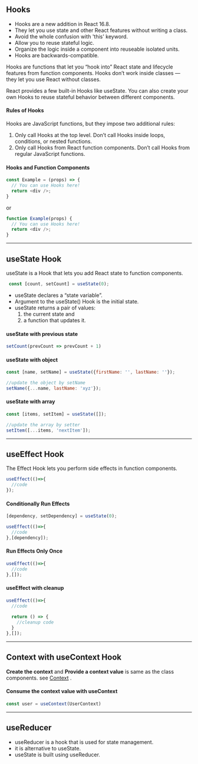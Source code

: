 ## Hooks

* Hooks are a new addition in React 16.8. 
* They let you use state and other React features without writing a class.
* Avoid the whole confusion with 'this' keyword.
* Allow you to reuse stateful logic.
* Organize the logic inside a component into reuseable isolated units.
* Hooks are backwards-compatible. 
  
Hooks are functions that let you “hook into” React state and lifecycle features from function components. Hooks don’t work inside classes — they let you use React without classes. 

React provides a few built-in Hooks like useState. You can also create your own Hooks to reuse stateful behavior between different components. 

#### Rules of Hooks
Hooks are JavaScript functions, but they impose two additional rules:
1. Only call Hooks at the top level. Don’t call Hooks inside loops, conditions, or nested functions.
2. Only call Hooks from React function components. Don’t call Hooks from regular JavaScript functions.

#### Hooks and Function Components
```js
const Example = (props) => {
  // You can use Hooks here!
  return <div />;
}
```
or
```js
function Example(props) {
  // You can use Hooks here!
  return <div />;
}
```

---

## useState Hook

useState is a Hook that lets you add React state to function components.

```js
 const [count, setCount] = useState(0);
 ```
* useState declares a “state variable”.
* Argument to the useState() Hook is the initial state.
* useState returns a pair of values:  
  1. the current state and
  2. a function that updates it.

#### useState with previous state
```js 
setCount(prevCount => prevCount + 1)
```

#### useState with object
```js 
const [name, setName] = useState({firstName: '', lastName: ''});

//update the object by setName
setName({...name, lastName: 'xyz'});
```

#### useState with array
```js 
const [items, setItem] = useState([]);

//update the array by setter
setItem([...items, 'nextItem']);
```

---

## useEffect Hook

The Effect Hook lets you perform side effects in function components.

```js
useEffect(()=>{
  //code 
});
```

#### Conditionally Run Effects

```js
[dependency, setDependency] = useState(0);

useEffect(()=>{
  //code 
},[dependency]);
```

#### Run Effects Only Once

```js
useEffect(()=>{
  //code 
},[]);
```

#### useEffect with cleanup

```js
useEffect(()=>{
  //code 
  
  return () => {
    //cleanup code 
  }
},[]);
```

---

## Context with useContext Hook

**Create the context** and **Provide a context value** is same as the class components. see [Context](BASIC.md#context) .

#### Consume the context value with useContext

```js
const user = useContext(UserContext)
```

---

## useReducer 

* useReducer is a hook that is used for state management.
* it is alternative to useState.
* useState is built using useReducer.


